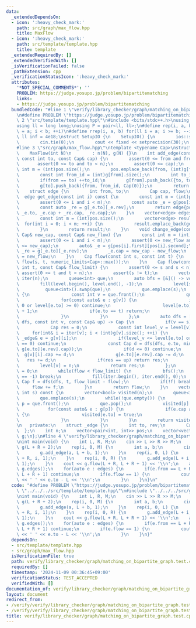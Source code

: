 ```yaml
---
data:
  _extendedDependsOn:
  - icon: ':heavy_check_mark:'
    path: src/graph/max_flow.hpp
    title: MaxFlow
  - icon: ':heavy_check_mark:'
    path: src/template/template.hpp
    title: template
  _extendedRequiredBy: []
  _extendedVerifiedWith: []
  _isVerificationFailed: false
  _pathExtension: cpp
  _verificationStatusIcon: ':heavy_check_mark:'
  attributes:
    '*NOT_SPECIAL_COMMENTS*': ''
    PROBLEM: https://judge.yosupo.jp/problem/bipartitematching
    links:
    - https://judge.yosupo.jp/problem/bipartitematching
  bundledCode: "#line 1 \"verify/library_checker/graph/matching_on_bipartite_graph.test.cpp\"\
    \n#define PROBLEM \"https://judge.yosupo.jp/problem/bipartitematching\"\n#line\
    \ 2 \"src/template/template.hpp\"\n#include <bits/stdc++.h>\nusing namespace std;\n\
    using ll = long long;\nusing P = pair<ll, ll>;\n#define rep(i, a, b) for(ll i\
    \ = a; i < b; ++i)\n#define rrep(i, a, b) for(ll i = a; i >= b; --i)\nconstexpr\
    \ ll inf = 4e18;\nstruct SetupIO {\n    SetupIO() {\n        ios::sync_with_stdio(0);\n\
    \        cin.tie(0);\n        cout << fixed << setprecision(30);\n    }\n} setup_io;\n\
    #line 3 \"src/graph/max_flow.hpp\"\ntemplate <typename Cap>\nstruct MaxFlow {\n\
    \    MaxFlow(int N)\n        : n(N), g(N) {}\n    int add_edge(const int from,\
    \ const int to, const Cap& cap) {\n        assert(0 <= from and from < n);\n \
    \       assert(0 <= to and to < n);\n        assert(0 <= cap);\n        const\
    \ int m = (int)pos.size();\n        pos.emplace_back(from, (int)g[from].size());\n\
    \        const int from_id = (int)g[from].size();\n        int to_id = (int)g[to].size();\n\
    \        if(from == to) ++to_id;\n        g[from].push_back({to, to_id, cap});\n\
    \        g[to].push_back({from, from_id, Cap(0)});\n        return m;\n    }\n\
    \    struct edge {\n        int from, to;\n        Cap cap, flow;\n    };\n  \
    \  edge get_edge(const int i) const {\n        const int m = (int)pos.size();\n\
    \        assert(0 <= i and i < m);\n        const auto _e = g[pos[i].first][pos[i].second];\n\
    \        const auto _re = g[_e.to][_e.rev];\n        return edge{pos[i].first,\
    \ _e.to, _e.cap + _re.cap, _re.cap};\n    }\n    vector<edge> edges() const {\n\
    \        const int m = (int)pos.size();\n        vector<edge> result;\n      \
    \  for(int i = 0; i < m; ++i) {\n            result.emplace_back(get_edge(i));\n\
    \        }\n        return result;\n    }\n    void change_edge(const int i, const\
    \ Cap& new_cap, const Cap& new_flow) {\n        const int m = (int)pos.size();\n\
    \        assert(0 <= i and i < m);\n        assert(0 <= new_flow and new_flow\
    \ <= new_cap);\n        auto& _e = g[pos[i].first][pos[i].second];\n        auto&\
    \ _re = g[_e.to][_e.rev];\n        _e.cap = new_cap - new_flow;\n        _re.cap\
    \ = new_flow;\n    }\n    Cap flow(const int s, const int t) {\n        return\
    \ flow(s, t, numeric_limits<Cap>::max());\n    }\n    Cap flow(const int s, const\
    \ int t, const Cap& flow_limit) {\n        assert(0 <= s and s < n);\n       \
    \ assert(0 <= t and t < n);\n        assert(s != t);\n        vector<int> level(n),\
    \ iter(n);\n        queue<int> que;\n        auto bfs = [&]() -> void {\n    \
    \        fill(level.begin(), level.end(), -1);\n            level[s] = 0;\n  \
    \          queue<int>().swap(que);\n            que.emplace(s);\n            while(!que.empty())\
    \ {\n                const int v = que.front();\n                que.pop();\n\
    \                for(const auto& e : g[v]) {\n                    if(e.cap ==\
    \ 0 or level[e.to] >= 0) continue;\n                    level[e.to] = level[v]\
    \ + 1;\n                    if(e.to == t) return;\n                    que.emplace(e.to);\n\
    \                }\n            }\n        };\n        auto dfs = [&](const auto&\
    \ dfs, const int v, const Cap& up) -> Cap {\n            if(v == s) return up;\n\
    \            Cap res = 0;\n            const int level_v = level[v];\n       \
    \     for(int& i = iter[v]; i < (int)g[v].size(); ++i) {\n                const\
    \ _edge& e = g[v][i];\n                if(level_v <= level[e.to] or g[e.to][e.rev].cap\
    \ == 0) continue;\n                const Cap d = dfs(dfs, e.to, min(up - res,\
    \ g[e.to][e.rev].cap));\n                if(d <= 0) continue;\n              \
    \  g[v][i].cap += d;\n                g[e.to][e.rev].cap -= d;\n             \
    \   res += d;\n                if(res == up) return res;\n            }\n    \
    \        level[v] = n;\n            return res;\n        };\n        Cap flow\
    \ = 0;\n        while(flow < flow_limit) {\n            bfs();\n            if(level[t]\
    \ == -1) break;\n            fill(iter.begin(), iter.end(), 0);\n            const\
    \ Cap f = dfs(dfs, t, flow_limit - flow);\n            if(!f) break;\n       \
    \     flow += f;\n        }\n        return flow;\n    }\n    vector<bool> min_cut(const\
    \ int s) const {\n        vector<bool> visited(n);\n        queue<int> que;\n\
    \        que.emplace(s);\n        while(!que.empty()) {\n            const int\
    \ p = que.front();\n            que.pop();\n            visited[p] = true;\n \
    \           for(const auto& e : g[p]) {\n                if(e.cap and !visited[e.to])\
    \ {\n                    visited[e.to] = true;\n                    que.emplace(e.to);\n\
    \                }\n            }\n        }\n        return visited;\n    }\n\
    \n   private:\n    struct _edge {\n        int to, rev;\n        Cap cap;\n  \
    \  };\n    int n;\n    vector<pair<int, int>> pos;\n    vector<vector<_edge>>\
    \ g;\n};\n#line 4 \"verify/library_checker/graph/matching_on_bipartite_graph.test.cpp\"\
    \nint main(void) {\n    int L, R, M;\n    cin >> L >> R >> M;\n    MaxFlow<int>\
    \ g(L + R + 2);\n    rep(i, 0, M) {\n        int a, b;\n        cin >> a >> b;\n\
    \        g.add_edge(a, L + b, 1);\n    }\n    rep(i, 0, L) {\n        g.add_edge(L\
    \ + R, i, 1);\n    }\n    rep(i, 0, R) {\n        g.add_edge(L + i, L + R + 1,\
    \ 1);\n    }\n    cout << g.flow(L + R, L + R + 1) << '\\n';\n    auto edges =\
    \ g.edges();\n    for(auto e : edges) {\n        if(e.from == L + R || e.to ==\
    \ L + R + 1) continue;\n        if(e.flow == 1) {\n            cout << e.from\
    \ << ' ' << e.to - L << '\\n';\n        }\n    }\n}\n"
  code: "#define PROBLEM \"https://judge.yosupo.jp/problem/bipartitematching\"\n#include\
    \ \"../../../src/template/template.hpp\"\n#include \"../../../src/graph/max_flow.hpp\"\
    \nint main(void) {\n    int L, R, M;\n    cin >> L >> R >> M;\n    MaxFlow<int>\
    \ g(L + R + 2);\n    rep(i, 0, M) {\n        int a, b;\n        cin >> a >> b;\n\
    \        g.add_edge(a, L + b, 1);\n    }\n    rep(i, 0, L) {\n        g.add_edge(L\
    \ + R, i, 1);\n    }\n    rep(i, 0, R) {\n        g.add_edge(L + i, L + R + 1,\
    \ 1);\n    }\n    cout << g.flow(L + R, L + R + 1) << '\\n';\n    auto edges =\
    \ g.edges();\n    for(auto e : edges) {\n        if(e.from == L + R || e.to ==\
    \ L + R + 1) continue;\n        if(e.flow == 1) {\n            cout << e.from\
    \ << ' ' << e.to - L << '\\n';\n        }\n    }\n}"
  dependsOn:
  - src/template/template.hpp
  - src/graph/max_flow.hpp
  isVerificationFile: true
  path: verify/library_checker/graph/matching_on_bipartite_graph.test.cpp
  requiredBy: []
  timestamp: '2024-11-09 00:36:45+09:00'
  verificationStatus: TEST_ACCEPTED
  verifiedWith: []
documentation_of: verify/library_checker/graph/matching_on_bipartite_graph.test.cpp
layout: document
redirect_from:
- /verify/verify/library_checker/graph/matching_on_bipartite_graph.test.cpp
- /verify/verify/library_checker/graph/matching_on_bipartite_graph.test.cpp.html
title: verify/library_checker/graph/matching_on_bipartite_graph.test.cpp
---
```

